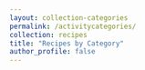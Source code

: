 ```yaml
---
layout: collection-categories
permalink: /activitycategories/
collection: recipes
title: "Recipes by Category"
author_profile: false
---
```

